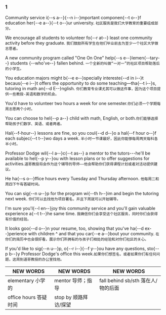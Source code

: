 ### 1

Community service i{--s a--}{--n i--}mportant componen{--t o--}f education her{--e a--}{--t o--}ur university. `社区服务是我们大学教育的重要组成部分。` 

We encourage all students to volunteer fo{--r at--} least one community activity before they graduate. `我们鼓励所有学生在他们毕业前去为至少一个社区大学做志愿者。` 

A new community program called "One On One" help{--s e--}lemen{--tary--} students {--who've--} fallen behind. `一个全新的叫做“一对一”的社区项目帮助落后的小学生。` 

You education majors might b{--e e--}specially intereste{--d in i--}t becaus{--e i--}t offers the opportunity to do some teaching—tha{--t i--}s, tutoring in math an{--d E--}nglish. `你们教育专业课尤其可以做这件事，因为这个项目提供一些教授-英语和数学的机会。` 

You'd have to volunteer two hours a week for one semester.`你们必须一个学期每周志愿两个小时。` 

You can choose to hel{--p a--} child with math, English, or both.`你们能够选择帮助孩子们数学、英语、或者两者。` 

Hal{--f-hour--} lessons are fine, so you coul{--d d--}o a hal{--f hour o--}f each subjec{--t t--}wo days a week. `半小时一节课最好，因此你能够每周两天每科各半小时。`

Professor Dodge wil{--l a--}c{--t as--} a mentor to the tutors---he'll be available to hel{--p y--}ou with lesson plans or to offer suggestions for activities.`道哥教授将会作为这个辅导的导师——他会帮助你们获得课程计划或者对活动提供建议。` 

He ha{--s o--}ffice hours every Tuesday and Thursday afternoon. `他每周二和周四下午有答疑时间。` 

You can sig{--n u--}p for the program wi{--th h--}im and begin the tutoring next week. `你们可以去找他为项目署名，并且下周就可以开始辅导。` 

I'm sure you'l{--l en--}joy this community service and you'll gain valuable experience a{--t t--}he same time. `我确信你们会享受这个社区服务，同时你们会获得有价值的经验。` 

It looks goo{--d o--}n your resume, too, showing that you've ha{--d ex--}perience with children ^ and that you car{--e a--}bout your community. `在你们的简历中也会很好看，展示你们所拥有的与孩子们相处的经验和对你们社区的关心。` 

If you'd like to sig{--n u--}p, o{--r i--}{--f y--}ou have any questions, sto{--p b--}y Professor Dodge's office this week.`如果你们想签名，或者如果你们有任何问题，这周到道哥教授的办公室找他。`


NEW WORDS |  NEW WORDS |  NEW WORDS
------------ | -------------  | -------------
elementary 小学的 | mentor 导师；指导 | fall behind sb/sth 落在人/物的后面
office hours 答疑时间 | stop by 顺路拜访/探望 | 
